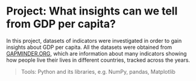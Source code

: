 # Project: What insights can we tell from GDP per capita?

In this project, datasets of indicators were investigated in order to gain insights about GDP per capita. All the datasets were obtained from [GAPMINDER.ORG](https://www.gapminder.org/data/), which are information about many indicators showing how people live their lives in different countries, tracked across the years.

>Tools: Python and its libraries, e.g. NumPy, pandas, Matplotlib
